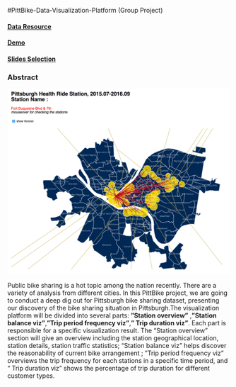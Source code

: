 #PittBike-Data-Visualization-Platform (Group Project)


#### [Data Resource](https://healthyridepgh.com/data/)
#### [Demo](http://picso.org:8889/~classinfovis2016fall/projects/group-14/4.html)
#### [Slides Selection](https://github.com/yuqianz93320/PittBike-Data-Visualization-Platform/blob/master/Pittbike%20Slides%20Selections.pdf)


### Abstract
![alt text](https://github.com/yuqianz93320/PittBike-Data-Visualization-Platform/blob/master/index.png)

Public bike sharing is a hot topic among the nation recently. There
are a variety of analysis from different cities. In this PittBike project,  we
are going to conduct a deep dig out for Pittsburgh bike sharing
dataset, presenting our discovery of the bike sharing situation in
Pittsburgh.The visualization platform will be divided
into several
parts: **”Station overview”** ,**”Station balance viz”**,**”Trip
period frequency viz”**,**” Trip duration viz”**. Each part is
responsible for a specific visualization result. The “Station overview” section will give an overview including the station
geographical location, station details, station traffic statistics;
“Station balance viz” helps discover the reasonability of
current bike arrangement ; ”Trip period frequency viz” overviews the
trip frequency for each stations in a specific time period, and
“ Trip duration viz” shows the percentage of trip duration
for different customer types.
